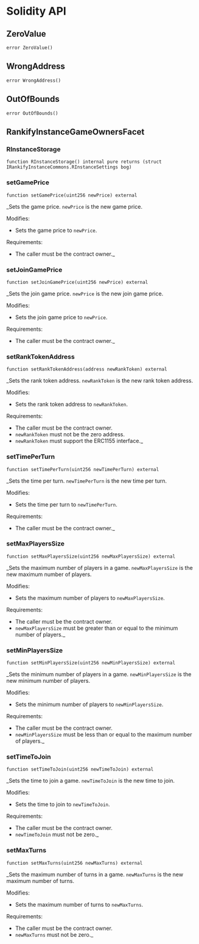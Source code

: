 # Solidity API

## ZeroValue

```solidity
error ZeroValue()
```

## WrongAddress

```solidity
error WrongAddress()
```

## OutOfBounds

```solidity
error OutOfBounds()
```

## RankifyInstanceGameOwnersFacet

### RInstanceStorage

```solidity
function RInstanceStorage() internal pure returns (struct IRankifyInstanceCommons.RInstanceSettings bog)
```

### setGamePrice

```solidity
function setGamePrice(uint256 newPrice) external
```

_Sets the game price. `newPrice` is the new game price.

Modifies:

- Sets the game price to `newPrice`.

Requirements:

- The caller must be the contract owner._

### setJoinGamePrice

```solidity
function setJoinGamePrice(uint256 newPrice) external
```

_Sets the join game price. `newPrice` is the new join game price.

Modifies:

- Sets the join game price to `newPrice`.

Requirements:

- The caller must be the contract owner._

### setRankTokenAddress

```solidity
function setRankTokenAddress(address newRankToken) external
```

_Sets the rank token address. `newRankToken` is the new rank token address.

Modifies:

- Sets the rank token address to `newRankToken`.

Requirements:

- The caller must be the contract owner.
- `newRankToken` must not be the zero address.
- `newRankToken` must support the ERC1155 interface._

### setTimePerTurn

```solidity
function setTimePerTurn(uint256 newTimePerTurn) external
```

_Sets the time per turn. `newTimePerTurn` is the new time per turn.

Modifies:

- Sets the time per turn to `newTimePerTurn`.

Requirements:

- The caller must be the contract owner._

### setMaxPlayersSize

```solidity
function setMaxPlayersSize(uint256 newMaxPlayersSize) external
```

_Sets the maximum number of players in a game. `newMaxPlayersSize` is the new maximum number of players.

Modifies:

- Sets the maximum number of players to `newMaxPlayersSize`.

Requirements:

- The caller must be the contract owner.
- `newMaxPlayersSize` must be greater than or equal to the minimum number of players._

### setMinPlayersSize

```solidity
function setMinPlayersSize(uint256 newMinPlayersSize) external
```

_Sets the minimum number of players in a game. `newMinPlayersSize` is the new minimum number of players.

Modifies:

- Sets the minimum number of players to `newMinPlayersSize`.

Requirements:

- The caller must be the contract owner.
- `newMinPlayersSize` must be less than or equal to the maximum number of players._

### setTimeToJoin

```solidity
function setTimeToJoin(uint256 newTimeToJoin) external
```

_Sets the time to join a game. `newTimeToJoin` is the new time to join.

Modifies:

- Sets the time to join to `newTimeToJoin`.

Requirements:

- The caller must be the contract owner.
- `newTimeToJoin` must not be zero._

### setMaxTurns

```solidity
function setMaxTurns(uint256 newMaxTurns) external
```

_Sets the maximum number of turns in a game. `newMaxTurns` is the new maximum number of turns.

Modifies:

- Sets the maximum number of turns to `newMaxTurns`.

Requirements:

- The caller must be the contract owner.
- `newMaxTurns` must not be zero._

